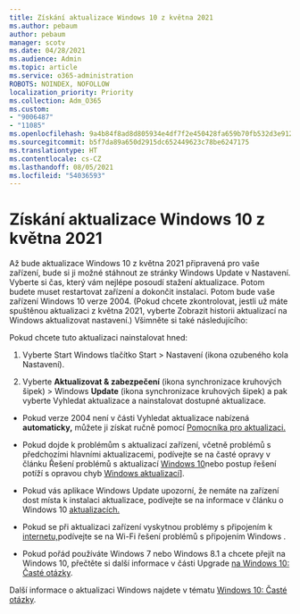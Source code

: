 ```yaml
---
title: Získání aktualizace Windows 10 z května 2021
ms.author: pebaum
author: pebaum
manager: scotv
ms.date: 04/28/2021
ms.audience: Admin
ms.topic: article
ms.service: o365-administration
ROBOTS: NOINDEX, NOFOLLOW
localization_priority: Priority
ms.collection: Adm_O365
ms.custom:
- "9006487"
- "11085"
ms.openlocfilehash: 9a4b84f8ad8d805934e4df7f2e450428fa659b70fb532d3e912c5fd9e422f66e
ms.sourcegitcommit: b5f7da89a650d2915dc652449623c78be6247175
ms.translationtype: HT
ms.contentlocale: cs-CZ
ms.lasthandoff: 08/05/2021
ms.locfileid: "54036593"
---
```

# <a name="get-the-windows-10-may-2021-update"></a>Získání aktualizace Windows 10 z května 2021

Až bude aktualizace Windows 10 z května 2021 připravená pro vaše zařízení, bude si ji možné stáhnout ze stránky Windows Update v Nastavení. Vyberte si čas, který vám nejlépe posoudí stažení aktualizace. Potom budete muset restartovat zařízení a dokončit instalaci. Potom bude vaše zařízení Windows 10 verze 2004. (Pokud chcete zkontrolovat, jestli už máte spuštěnou aktualizaci  z května 2021, vyberte Zobrazit historii aktualizací na Windows aktualizovat nastavení.) Všimněte si také následujícího:  

Pokud chcete tuto aktualizaci nainstalovat hned:

1. Vyberte Start Windows tlačítko Start > Nastavení (ikona ozubeného kola Nastavení).

1. Vyberte **Aktualizovat & zabezpečení** (ikona synchronizace kruhových šipek) > Windows **Update** (ikona synchronizace kruhových  šipek) a pak vyberte Vyhledat aktualizace a nainstalovat dostupné aktualizace. 

- Pokud verze 2004 není v části Vyhledat aktualizace nabízená **automaticky,** můžete ji získat ručně pomocí [Pomocníka pro aktualizaci.](https://www.microsoft.com/software-download/windows10)

- Pokud dojde k problémům s aktualizací zařízení, včetně problémů s předchozími hlavními aktualizacemi, podívejte se na časté opravy v článku Řešení problémů s aktualizací [Windows 10](https://support.microsoft.com/windows/troubleshoot-problems-updating-windows-10-188c2b0f-10a7-d72f-65b8-32d177eb136c)nebo postup řešení potíží s opravou chyb [Windows aktualizací](https://support.microsoft.com/sbs/windows/fix-windows-update-errors-18b693b5-7818-5825-8a7e-2a4a37d6d787)].

- Pokud vás aplikace Windows Update upozorní, že nemáte na zařízení dost místa k instalaci aktualizace, podívejte se na informace v článku o Windows 10 [aktualizacích.](https://support.microsoft.com/help/4013876)

- Pokud se při aktualizaci zařízení vyskytnou problémy s připojením k [internetu,](https://support.microsoft.com/windows/fix-wi-fi-connection-issues-in-windows-9424a1f7-6a3b-65a6-4d78-7f07eee84d2c)podívejte se na Wi-Fi řešení problémů s připojením Windows .

- Pokud pořád používáte Windows 7 nebo Windows 8.1 a chcete přejít na Windows 10, přečtěte si další informace v části Upgrade [na Windows 10: Časté otázky](https://support.microsoft.com/windows/upgrade-to-windows-10-faq-cce52341-7943-594e-72ce-e1cf00382445).

Další informace o aktualizaci Windows najdete v tématu [Windows 10: Časté otázky](https://support.microsoft.com/windows/windows-update-faq-8a903416-6f45-0718-f5c7-375e92dddeb2).


